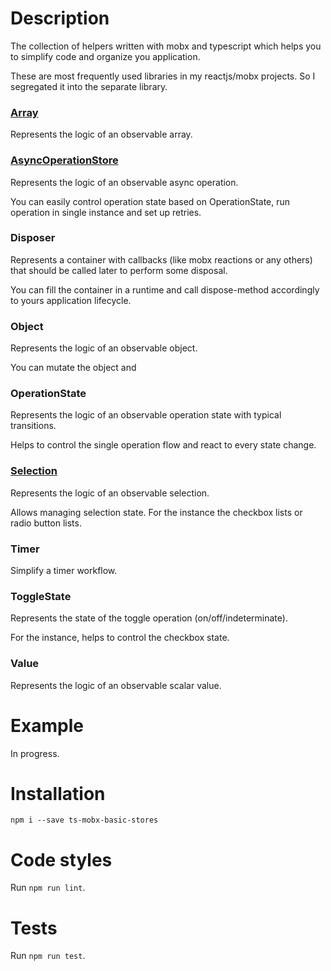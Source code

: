 # Description

The collection of helpers written with mobx and typescript which helps you to simplify code and organize you application.

These are most frequently used libraries in my reactjs/mobx projects. So I segregated it into the separate library. 

### [Array](https://codesandbox.io/s/observable-array-store-47nye)

Represents the logic of an observable array.

### [AsyncOperationStore](https://codesandbox.io/s/async-operation-store-fsbg1)

Represents the logic of an observable async operation.

You can easily control operation state based on OperationState, run operation in single instance and set up retries.

### Disposer

Represents a container with callbacks (like mobx reactions or any others) that should be called later to perform some disposal.

You can fill the container in a runtime and call dispose-method accordingly to yours application lifecycle.

### Object

Represents the logic of an observable object.

You can mutate the object and  

### OperationState

Represents the logic of an observable operation state with typical transitions. 

Helps to control the single operation flow and react to every state change.

### [Selection](https://codesandbox.io/s/selection-store-4b8ms)

Represents the logic of an observable selection.

Allows managing selection state. For the instance the checkbox lists or radio button lists.

### Timer

Simplify a timer workflow.

### ToggleState

Represents the state of the toggle operation (on/off/indeterminate). 

For the instance, helps to control the checkbox state.

### Value

Represents the logic of an observable scalar value.

# Example 

In progress. 

# Installation

`npm i --save ts-mobx-basic-stores`

# Code styles

Run `npm run lint`.

# Tests

Run `npm run test`.